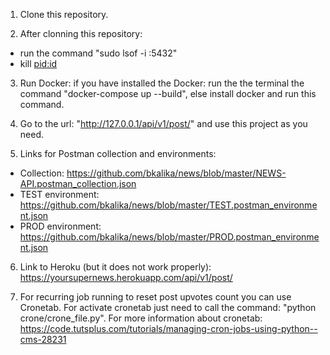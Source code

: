 1. Clone this repository.

2. After clonning this  repository:
- run the command "sudo lsof -i :5432"
- kill <pid:id>

3. Run Docker: if you have installed the Docker: run the the terminal the command "docker-compose up --build",
else install docker and run this command.

4. Go to the url: "http://127.0.0.1/api/v1/post/" and use this project as you need.

5. Links for Postman collection and environments:
  - Collection: https://github.com/bkalika/news/blob/master/NEWS-API.postman_collection.json
  - TEST environment: https://github.com/bkalika/news/blob/master/TEST.postman_environment.json
  - PROD environment: https://github.com/bkalika/news/blob/master/PROD.postman_environment.json

6. Link to Heroku (but it does not work properly):
  https://yoursupernews.herokuapp.com/api/v1/post/

7. For recurring job running to reset post upvotes count you can use Cronetab. For activate cronetab
just need to call the command: "python crone/crone_file.py".
For more information about cronetab: https://code.tutsplus.com/tutorials/managing-cron-jobs-using-python--cms-28231
